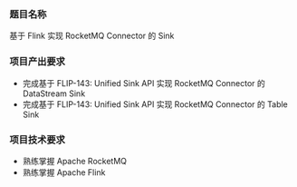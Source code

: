 
### 题目名称
基于 Flink 实现 RocketMQ Connector 的 Sink

### 项目产出要求

* 完成基于 FLIP-143: Unified Sink API 实现 RocketMQ Connector 的 DataStream Sink
* 完成基于 FLIP-143: Unified Sink API 实现 RocketMQ Connector 的 Table Sink

### 项目技术要求

* 熟练掌握 Apache RocketMQ
* 熟练掌握 Apache Flink
